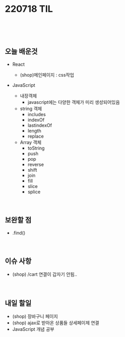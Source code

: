 # 220718 TIL

<br /><br /><br />

## 오늘 배운것

- React

  - (shop)메인페이지 : css작업
    <br />

- JavaScript
  - 내장객체
    - javascript에는 다양한 객체가 미리 생성되어있음
  - string 객체
    - includes
    - indexOf
    - lastindexOf
    - length
    - replace
  - Array 객체
    - toString
    - push
    - pop
    - reverse
    - shift
    - join
    - fill
    - slice
    - splice
      <br /><br /><br />

## 보완할 점

- .find()
  <br /><br /><br />

## 이슈 사항

- (shop) /cart 연결이 갑자기 안됨..
  <br /><br /><br />

## 내일 할일

- (shop) 장바구니 페이지
- (shop) ajax로 받아온 상품들 상세페이제 연결
- JavaScript 개념 공부
